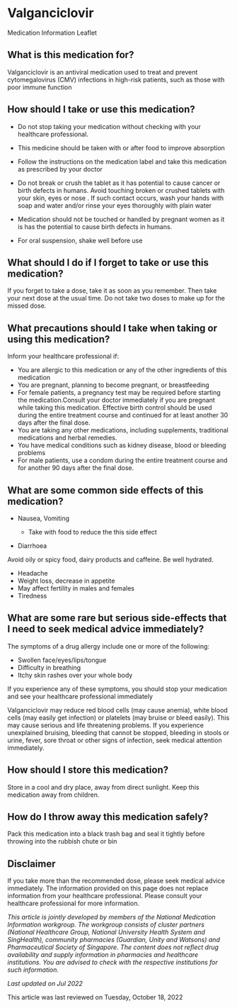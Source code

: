 # Valganciclovir

Medication Information Leaflet

What is this medication for?
----------------------------

Valganciclovir is an antiviral medication used to treat and prevent cytomegalovirus (CMV) infections in high-risk patients, such as those with poor immune function

How should I take or use this medication?
-----------------------------------------

* Do not stop taking your medication without checking with your healthcare professional.
* This medicine should be taken with or after food to improve absorption

* Follow the instructions on the medication label and take this medication as prescribed by your doctor

* Do not break or crush the tablet as it has potential to cause cancer or birth defects in humans. Avoid touching broken or crushed tablets with your skin, eyes or nose . If such contact occurs, wash your hands with soap and water and/or rinse your eyes thoroughly with plain water
* Medication should not be touched or handled by pregnant women as it is has the potential to cause birth defects in humans.
* For oral suspension, shake well before use

What should I do if I forget to take or use this medication?
------------------------------------------------------------

If you forget to take a dose, take it as soon as you remember. Then take your next dose at the usual time. Do not take two doses to make up for the missed dose.

What precautions should I take when taking or using this medication?
--------------------------------------------------------------------

Inform your healthcare professional if:

* You are allergic to this medication or any of the other ingredients of this medication
* You are pregnant, planning to become pregnant, or breastfeeding
* For female patients, a pregnancy test may be required before starting the medication.Consult your doctor immediately if you are pregnant while taking this medication. Effective birth control should be used during the entire treatment course and continued for at least another 30 days after the final dose.
* You are taking any other medications, including supplements, traditional medications and herbal remedies.
* You have medical conditions such as kidney disease, blood or bleeding problems
* For male patients, use a condom during the entire treatment course and for another 90 days after the final dose.

What are some common side effects of this medication?
-----------------------------------------------------

* Nausea, Vomiting

  + Take with food to reduce the this side effect

* Diarrhoea

Avoid oily or spicy food, dairy products and caffeine. Be well hydrated.

* Headache
* Weight loss, decrease in appetite
* May affect fertility in males and females
* Tiredness

What are some rare but serious side-effects that I need to seek medical advice immediately?
-------------------------------------------------------------------------------------------

The symptoms of a drug allergy include one or more of the following:

* Swollen face/eyes/lips/tongue
* Difficulty in breathing
* Itchy skin rashes over your whole body

If you experience any of these symptoms, you should stop your medication and see your healthcare professional immediately

Valganciclovir may reduce red blood cells (may cause anemia), white blood cells (may easily get infection) or platelets (may bruise or bleed easily). This may cause serious and life threatening problems. If you experience unexplained bruising, bleeding that cannot be stopped, bleeding in stools or urine, fever, sore throat or other signs of infection, seek medical attention immediately.

How should I store this medication?
-----------------------------------

Store in a cool and dry place, away from direct sunlight. Keep this medication away from children.

How do I throw away this medication safely?
-------------------------------------------

Pack this medication into a black trash bag and seal it tightly before throwing into the rubbish chute or bin

Disclaimer
----------

If you take more than the recommended dose, please seek medical advice immediately. The information provided on this page does not replace information from your healthcare professional. Please consult your healthcare professional for more information.

*This article is jointly developed by members of the National Medication Information workgroup. The workgroup consists of cluster partners (National Healthcare Group, National University Health System and SingHealth), community pharmacies (Guardian, Unity and Watsons) and Pharmaceutical Society of Singapore. The content does not reflect drug availability and supply information in pharmacies and healthcare institutions. You are advised to check with the respective institutions for such information.*

*Last updated on Jul 2022*

This article was last reviewed on
Tuesday, October 18, 2022